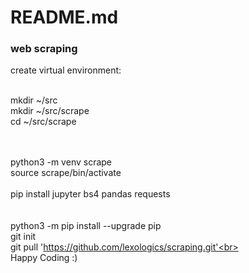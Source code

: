 # README.md
### web scraping

create virtual environment:<br><br>

mkdir ~/src<br>
mkdir ~/src/scrape<br>
cd ~/src/scrape<br>
<br><br>

python3 -m venv scrape<br>
source scrape/bin/activate<br>
<br>
pip install jupyter bs4 pandas requests<br>
<br><br>
python3 -m pip install --upgrade pip
<br>
git init<br> 
git pull 'https://github.com/lexologics/scraping.git'<br>
<br>
Happy Coding :)
<br>

